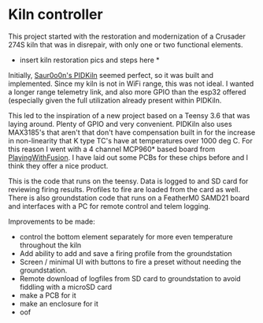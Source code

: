 # Kiln controller

This project started with the restoration and modernization of a Crusader 274S kiln that was in disrepair, with only one or two functional elements.

* insert kiln restoration pics and steps here *

Initially, [Saur0o0n's PIDKiln](https://github.com/Saur0o0n/PIDKiln) seemed perfect, so it was built and implemented. Since my kiln is not in WiFi range, this was not ideal. I wanted a longer range telemetry link, and also more GPIO than the esp32 offered (especially given the full utilization already present within PIDKiln. 

This led to the inspiration of a new project based on a Teensy 3.6 that was laying around. Plenty of GPIO and very convenient. PIDKiln also uses MAX3185's that aren't that don't have compensation built in for the increase in non-linearity that K type TC's have at temperatures over 1000 deg C. For this reason I went with a 4 channel MCP960* based board from [PlayingWithFusion](https://www.playingwithfusion.com/productview.php?pdid=120). I have laid out some PCBs for these chips before and I think they offer a nice product.

This is the code that runs on the teensy. Data is logged to and SD card for reviewing firing results. Profiles to fire are loaded from the card as well. There is also groundstation code that runs on a FeatherM0 SAMD21 board and interfaces with a PC for remote control and telem logging. 

Improvements to be made: 
* control the bottom element separately for more even temperature throughout the kiln
* Add ability to add and save a firing profile from the groundstation
* Screen / minimal UI with buttons to fire a preset without needing the groundstation.
* Remote download of logfiles from SD card to groundstation to avoid fiddling with a microSD card
* make a PCB for it
* make an enclosure for it
* oof
